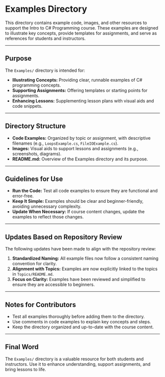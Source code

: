 # Examples Directory

This directory contains example code, images, and other resources to support the Intro to C# Programming course. These examples are designed to illustrate key concepts, provide templates for assignments, and serve as references for students and instructors.

---

## Purpose

The `Examples/` directory is intended for:
- **Illustrating Concepts:** Providing clear, runnable examples of C# programming concepts.
- **Supporting Assignments:** Offering templates or starting points for assignments.
- **Enhancing Lessons:** Supplementing lesson plans with visual aids and code snippets.

---

## Directory Structure

- **Code Examples:** Organized by topic or assignment, with descriptive filenames (e.g., `LoopsExample.cs`, `FileIOExample.cs`).
- **Images:** Visual aids to support lessons and assignments (e.g., screenshots, diagrams).
- **README.md:** Overview of the Examples directory and its purpose.

---

## Guidelines for Use

- **Run the Code:** Test all code examples to ensure they are functional and error-free.
- **Keep It Simple:** Examples should be clear and beginner-friendly, avoiding unnecessary complexity.
- **Update When Necessary:** If course content changes, update the examples to reflect those changes.

---

## Updates Based on Repository Review

The following updates have been made to align with the repository review:
1. **Standardized Naming:** All example files now follow a consistent naming convention for clarity.
2. **Alignment with Topics:** Examples are now explicitly linked to the topics in `Topics/README.md`.
3. **Focus on Clarity:** Examples have been reviewed and simplified to ensure they are accessible to beginners.

---

## Notes for Contributors

- Test all examples thoroughly before adding them to the directory.
- Use comments in code examples to explain key concepts and steps.
- Keep the directory organized and up-to-date with the course content.

---

## Final Word

The `Examples/` directory is a valuable resource for both students and instructors. Use it to enhance understanding, support assignments, and bring lessons to life.
